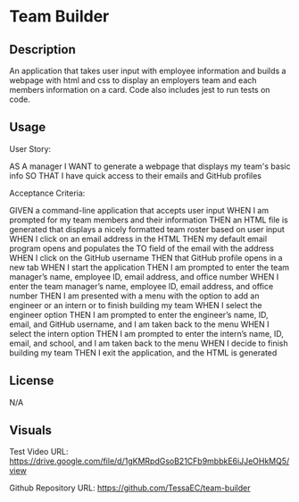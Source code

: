 # Team Builder

## Description
An application that takes user input with employee information and builds a webpage with html and css to display an employers team and each members information on a card. Code also includes jest to run tests on code.

## Usage
User Story:

AS A manager
I WANT to generate a webpage that displays my team's basic info
SO THAT I have quick access to their emails and GitHub profiles

Acceptance Criteria:

GIVEN a command-line application that accepts user input
WHEN I am prompted for my team members and their information
THEN an HTML file is generated that displays a nicely formatted team roster based on user input
WHEN I click on an email address in the HTML
THEN my default email program opens and populates the TO field of the email with the address
WHEN I click on the GitHub username
THEN that GitHub profile opens in a new tab
WHEN I start the application
THEN I am prompted to enter the team manager’s name, employee ID, email address, and office number
WHEN I enter the team manager’s name, employee ID, email address, and office number
THEN I am presented with a menu with the option to add an engineer or an intern or to finish building my team
WHEN I select the engineer option
THEN I am prompted to enter the engineer’s name, ID, email, and GitHub username, and I am taken back to the menu
WHEN I select the intern option
THEN I am prompted to enter the intern’s name, ID, email, and school, and I am taken back to the menu
WHEN I decide to finish building my team
THEN I exit the application, and the HTML is generated

## License
N/A

## Visuals

Test Video URL: 
https://drive.google.com/file/d/1gKMRpdGsoB21CFb9mbbkE6iJJeOHkMQ5/view

Github Repository URL: 
https://github.com/TessaEC/team-builder